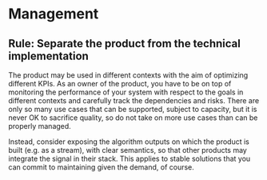 # Management

## Rule: Separate the product from the technical implementation

The product may be used in different contexts with the aim of optimizing different KPIs. 
As an owner of the product, you have to be on top of monitoring the performance of your system with respect to the goals in different contexts and carefully track the dependencies and risks.
There are only so many use cases that can be supported, subject to capacity, but it is never OK to sacrifice quality, so do not take on more use cases than can be properly managed.

Instead, consider exposing the algorithm outputs on which the product is built (e.g. as a stream), with clear semantics, so that other products may integrate the signal in their stack. This applies to stable solutions that you can commit to maintaining given the demand, of course.
